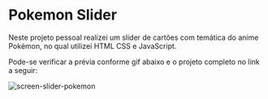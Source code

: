 # Pokemon Slider
 Neste projeto pessoal realizei um slider de cartões com temática do anime Pokémon, no qual utilizei HTML CSS e JavaScript.

Pode-se verificar a prévia conforme gif abaixo e o projeto completo no link a seguir:

![screen-slider-pokemon](https://github.com/GabrielMoraes98/pokemon-slider/assets/127905683/e5b420f0-2441-4725-b2b0-1e0b3280d041)

